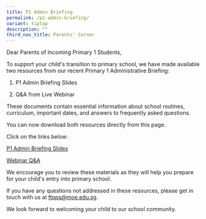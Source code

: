 ```yaml
---
title: P1 Admin Briefing
permalink: /p1-admin-briefing/
variant: tiptap
description: ""
third_nav_title: Parents' Corner
---
```

<p>Dear Parents of Incoming Primary 1 Students,</p>
<p>To support your child's transition to primary school, we have made available
two resources from our recent Primary 1 Administrative Briefing:</p>
<ol data-tight="true" class="tight">
<li>
<p>P1 Admin Briefing Slides</p>
</li>
<li>
<p>Q&amp;A from Live Webinar</p>
</li>
</ol>
<p>These documents contain essential information about school routines, curriculum,
important dates, and answers to frequently asked questions.</p>
<p>You can now download both resources directly from this page.</p>
<p>Click on the links below:</p>
<p><a href="/files/Parents' Corner/P1_Admin_Briefing__Updated__for_school_website.pdf" rel="noopener nofollow" target="_blank">P1 Admin Briefing Slides</a>
</p>
<p><a href="/files/Parents' Corner/P1_Admin_Briefing_2024_Q_A_Session.pdf" rel="noopener nofollow" target="_blank">Webinar Q&amp;A</a>
</p>
<p>We encourage you to review these materials as they will help you prepare
for your child's entry into primary school.</p>
<p>If you have any questions not addressed in these resources, please get
in touch with us at <a href="mailto:ftpps@moe.edu.sg" rel="noopener noreferrer nofollow" target="_blank">ftpps@moe.edu.sg</a>.</p>
<p>We look forward to welcoming your child to our school community.</p>